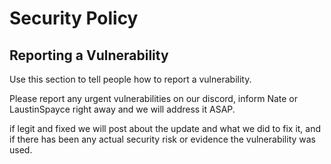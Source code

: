 # Security Policy

## Reporting a Vulnerability

Use this section to tell people how to report a vulnerability.

Please report any urgent vulnerabilities on our discord, inform Nate or LaustinSpayce right away and we will address it ASAP.

if legit and fixed we will post about the update and what we did to fix it, and if there has been any actual security risk or evidence the vulnerability was used.
